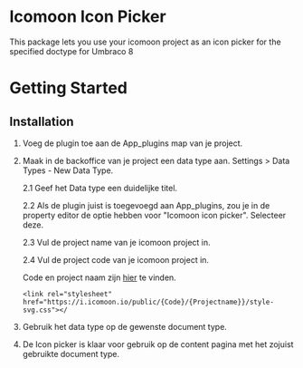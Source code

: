 # Icomoon Icon Picker 
This package lets you use your icomoon project as an icon picker for the specified doctype for Umbraco 8

# Getting Started

## Installation
1. Voeg de plugin toe aan de App_plugins map van je project.
2. Maak in de backoffice van je project een data type aan.  Settings > Data Types - New Data Type.

    2.1  Geef het Data type een duidelijke titel.
    
    2.2 Als de plugin juist is toegevoegd aan App_plugins, zou je in de property editor de optie hebben voor "Icomoon icon picker". Selecteer deze.
   
   2.3 Vul de project name van je icomoon project in. 
   
   2.4 Vul de project code van je icomoon project in.

   Code en project naam zijn [hier](https://icomoon.io/app/#/select/image) te vinden.
   
   ```<link rel="stylesheet" href="https://i.icomoon.io/public/{Code}/{Projectname}}/style-svg.css"></```


3. Gebruik het data type op de gewenste document type.
4. De Icon picker is klaar voor gebruik op de content pagina met het zojuist gebruikte document type.
